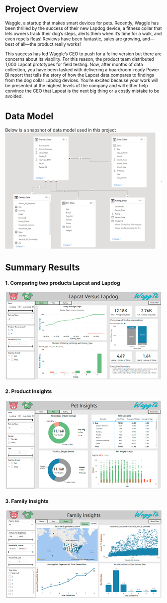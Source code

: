 # Project Overview
Waggle, a startup that makes smart devices for pets. Recently, Waggle has been thrilled by the success of their new Lapdog device, a fitness collar that lets owners track their dog’s steps, alerts them when it’s time for a walk, and even repels fleas! Reviews have been fantastic, sales are growing, and—best of all—the product really works!

This success has led Waggle’s CEO to push for a feline version but there are concerns about its viability. For this reason, the product team distributed 1,000 Lapcat prototypes for field testing. Now, after months of data collection, you have been tasked with delivering a boardroom-ready Power BI report that tells the story of how the Lapcat data compares to findings from the dog collar Lapdog devices. You’re excited because your work will be presented at the highest levels of the company and will either help convince the CEO that Lapcat is the next big thing or a costly mistake to be avoided.
# Data Model
Below is a snapshot of data model used in this project
![Data Model](https://github.com/KEVIN-VN642/Power-BI_Product-Analysis/blob/master/Data%20Model.png)

# Summary Results
### 1. Comparing two products Lapcat and Lapdog
![Lapcat vs Lapdog](https://github.com/KEVIN-VN642/Power-BI_Product-Analysis/blob/master/Lapcat%20Vs%20Lapdog.png)
### 2. Product Insights
![Pet Insights](https://github.com/KEVIN-VN642/Power-BI_Product-Analysis/blob/master/Pet%20Insights.png)
### 3. Family Insights
![Family Insights](https://github.com/KEVIN-VN642/Power-BI_Product-Analysis/blob/master/Family%20Insights.png)
